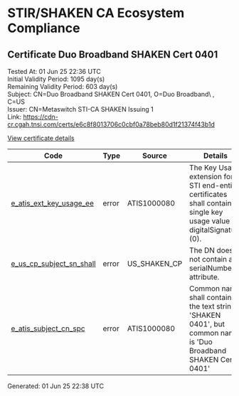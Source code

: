 # STIR/SHAKEN CA Ecosystem Compliance

## Certificate Duo Broadband SHAKEN Cert 0401

Tested At: 01 Jun 25 22:36 UTC\
Initial Validity Period: 1095 day(s)\
Remaining Validity Period: 603 day(s)\
Subject: CN=Duo Broadband SHAKEN Cert 0401, O=Duo Broadband\\ , C=US\
Issuer: CN=Metaswitch STI-CA SHAKEN Issuing 1\
Link: https://cdn-cr.cgah.tnsi.com/certs/e6c8f8013706c0cbf0a78beb80d1f21374f43b1d

[View certificate details](https://x509.io/?cert=MIICVTCCAfygAwIBAgIQNj2x9IiaDJuuBM6sxSGT7DAKBggqhkjOPQQDAjAtMSswKQYDVQQDDCJNZXRhc3dpdGNoIFNUSS1DQSBTSEFLRU4gSXNzdWluZyAxMB4XDTI0MDEyNjE2MDcxNVoXDTI3MDEyNTE2MDcxNVowTzELMAkGA1UEBhMCVVMxFzAVBgNVBAoMDkR1byBCcm9hZGJhbmQgMScwJQYDVQQDDB5EdW8gQnJvYWRiYW5kIFNIQUtFTiBDZXJ0IDA0MDEwWTATBgcqhkjOPQIBBggqhkjOPQMBBwNCAARHi2nImlIBVoTbbv%2B50As%2B4qZpXoKQJ%2BTLq58zIMM3W8KGd1EmOj5yJaPKpnub%2FyaIJLdc8aSB8ZhL8UTuStJio4HbMIHYMAwGA1UdEwEB%2FwQCMAAwDgYDVR0PAQH%2FBAQDAgXgMBYGCCsGAQUFBwEaBAowCKAGFgQwNDAxMEcGA1UdHwRAMD4wPKA6oDiGNmh0dHBzOi8vYXV0aGVudGljYXRlLWFwaS5pY29uZWN0aXYuY29tL2Rvd25sb2FkL3YxL2NybDAXBgNVHSAEEDAOMAwGCmCGSAGG%2FwkBAQMwHQYDVR0OBBYEFOnW1xGrcnRXpx6uLkWbVYVGeEHnMB8GA1UdIwQYMBaAFM0epwAQENoyHWkaOdXSRgssPIfWMAoGCCqGSM49BAMCA0cAMEQCIAO0ZcCiIQkWJsBmZa5g3XeQHfs1ZCJTljB1mhki48wdAiAcUO7g9Luk18AcwEakIZX4vvkGJAdHtZtf9rxKdCW7KA%3D%3D)

| Code | Type | Source | Details |
|------|------|--------|---------|
| [e_atis_ext_key_usage_ee](../../ISSUES/e_atis_ext_key_usage_ee/README.md) | error | ATIS1000080 | The Key Usage extension for STI end-entity certificates shall contain a single key usage value of digitalSignature (0). |
| [e_us_cp_subject_sn_shall](../../ISSUES/e_us_cp_subject_sn_shall/README.md) | error | US_SHAKEN_CP | The DN does not contain a serialNumber attribute. |
| [e_atis_subject_cn_spc](../../ISSUES/e_atis_subject_cn_spc/README.md) | error | ATIS1000080 | Common name shall contain the text string 'SHAKEN 0401', but common name is 'Duo Broadband SHAKEN Cert 0401' |


Generated: 01 Jun 25 22:38 UTC